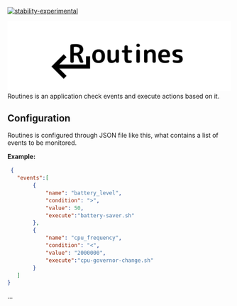 [![stability-experimental](https://img.shields.io/badge/stability-experimental-orange.svg)](https://github.com/emersion/stability-badges#experimental)

![Routines' logo](logo.png)
Routines is an application check events and execute actions based on it.

## Configuration

Routines is configured through JSON file like this, what contains a list of events to be monitored.

**Example:**
```json
 {
   "events":[
        {
            "name": "battery_level",
            "condition": ">",
            "value": 50,
            "execute":"battery-saver.sh"
        },
        {
            "name": "cpu_frequency",
            "condition": "<",
            "value": "2000000",
            "execute":"cpu-governor-change.sh"
        }
   ]
}
```

...